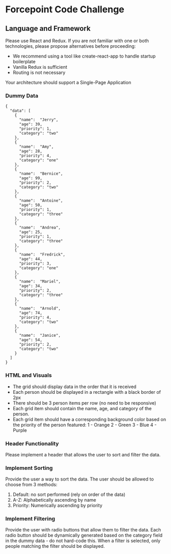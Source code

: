 # Forcepoint Code Challenge

## Language and Framework

Please use React and Redux. If you are not familiar with one or both technologies, please propose alternatives before proceeding:
* We recommend using a tool like create-react-app to handle startup boilerplate
* Vanilla Redux is sufficient
* Routing is not necessary

Your architecture should support a Single-Page Application

### Dummy Data
```
{
  "data": [
    {
      "name":  "Jerry",
      "age": 39,
      "priority": 1,
      "category": "two"
    },
    {
      "name":  "Amy",
      "age": 28,
      "priority": 4,
      "category": "one"
    },
    {
      "name":  "Bernice",
      "age": 99,
      "priority": 2,
      "category": "two"
    },
    {
      "name":  "Antoine",
      "age": 50,
      "priority": 1,
      "category": "three"
    },
    {
      "name":  "Andrea",
      "age": 25,
      "priority": 1,
      "category": "three"
    },
    {
      "name":  "Fredrick",
      "age": 44,
      "priority": 3,
      "category": "one"
    },
    {
      "name":  "Mariel",
      "age": 34,
      "priority": 2,
      "category": "three"
    },
    {
      "name":  "Arnold",
      "age": 74,
      "priority": 4,
      "category": "two"
    },
    {
      "name":  "Janice",
      "age": 54,
      "priority": 2,
      "category": "two"
    }
  ]
}
```
### HTML and Visuals

* The grid should display data in the order that it is received
* Each person should be displayed in a rectangle with a black border of 2px
* There should be 3 person items per row (no need to be responsive)
* Each grid item should contain the name, age, and category of the person.
* Each grid item should have a corresponding background color based on the priority of the person featured: 1 - Orange 2 - Green 3 - Blue 4 - Purple

### Header Functionality

Please implement a header that allows the user to sort and filter the data.

### Implement Sorting

Provide the user a way to sort the data. The user should be allowed to choose from 3 methods:

1. Default: no sort performed (rely on order of the data)
2. A-Z: Alphabetically ascending by name
3. Priority: Numerically ascending by priority

### Implement Filtering

Provide the user with radio buttons that allow them to filter the data. Each radio button should be dynamically generated based on the category field in the dummy data - do not hard-code this. When a filter is selected, only people matching the filter should be displayed.